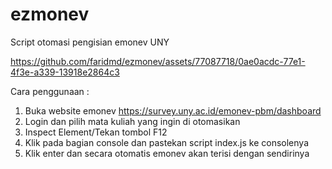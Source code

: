 # ezmonev
Script otomasi pengisian emonev UNY

https://github.com/faridmd/ezmonev/assets/77087718/0ae0acdc-77e1-4f3e-a339-13918e2864c3

Cara penggunaan :

1. Buka website emonev https://survey.uny.ac.id/emonev-pbm/dashboard
2. Login dan pilih mata kuliah yang ingin di otomasikan
3. Inspect Element/Tekan tombol F12
4. Klik pada bagian console dan pastekan script index.js ke consolenya
5. Klik enter dan secara otomatis emonev akan terisi dengan sendirinya
